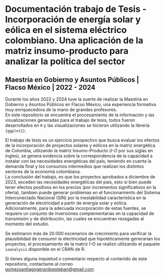 # Documentación trabajo de Tesis - Incorporación de energía solar y eólica en el sistema eléctrico colombiano. Una aplicación de la matriz insumo-producto para analizar la política del sector

## Maestría en Gobierno y Asuntos Públicos | Flacso México | 2022 - 2024

Durante los años 2022 y 2024 tuve la suerte de realizar la Maestría en Gobierno y Asuntos Públicos en Flacso México, una experiencia formativa muy enriquecedora de la mano de grandes profesores.  
En este repositorio se encuentra el procesamiento de la información y las visualizaciones generadas para el trabajo de tesis, todos fueron desarrollados en `R` y las visualizaciones se hicieron utilizando la librería `{ggplot2}`.

El trabajo de tesis es un ejercicio prospectivo que busca evaluar los efectos de la incorporación de proyectos solares y eólicos en la matriz energética de Colombia, utilizando la matriz Insumo-Producto (*I-O* por sus siglas en ingles), se genera evidencia sobre la correspondencia de la capacidad a instalar con las necesidades energéticas del país, teniendo en cuenta la demanda final y los consumos intermedios que realizan los distintos sectores de la economía colombiana.  
La conclusión del trabajo, es que los proyectos aprobados a diciembre de 2023, exceden las necesidades energéticas del país, esto si bien puede tener efectos positivos en los precios (por incrementos significativos en la oferta), tambien puede generar problemas en el funcionamiento del Sistema Interconectado Nacional (SIN) por la inestabilidad característica en la generación de electricidad a partir de energía solar y eólica. Adicionalmente, para la adecuada incorporación de estas fuentes, se requiere un conjunto de inversiones complementarias en la capacidad de transmisión y de distribución, las cuales se encuentran rezagadas al momento del estudio.

Se estimaron más de 20.000 escenarios de crecimiento para verificar la plausibilidad de consumir la electricidad que hipotéticamente generarían los proyectos, el procesamiento de la matriz I-O se realizó utilizando el paquete `ioanalysis` disponible en el CRAN de R.

Si tienes alguna inquietud o comentario respecto al contenido de este repositorio, contactame al correo <gomezsantiagogerardoesteban@gmail.com>

